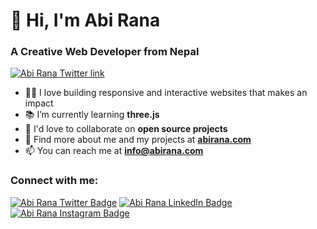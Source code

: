 <h1>👋 Hi, I'm Abi Rana</h1>
<h3>A Creative Web Developer from Nepal</h3>

<a href="https://twitter.com/getabirana" target="_blank">
  <img src="https://img.shields.io/twitter/follow/getabirana?logo=twitter&style=for-the-badge" alt="Abi Rana Twitter link" />
</a>


- 👨‍💻 I love building responsive and interactive websites that makes an impact
- 📚 I’m currently learning **three.js**
- 🤝 I'd love to collaborate on **open source projects**
- 🔎 Find more about me and my projects at **[abirana.com](abirana.com)**
- 📫 You can reach me at **info@abirana.com**

<h3 align="left">Connect with me:</h3>

[<img src="https://img.shields.io/badge/Twitter-blue?style=for-the-badge&logo=twitter&logoColor=white" alt="Abi Rana Twitter Badge"/>](https://twitter.com/getabirana)
[<img src="https://img.shields.io/badge/LinkedIn-grey?style=for-the-badge&logo=linkedin&logoColor=white" alt="Abi Rana LinkedIn Badge"/>](https://www.linkedin.com/in/abirana)
[<img src="https://img.shields.io/badge/Instagram-red?style=for-the-badge&logo=instagram&logoColor=white" alt="Abi Rana Instagram Badge"/>](https://instagram.com/getabirana)

<!---
abirana/abirana is a ✨ special ✨ repository because its `README.md` (this file) appears on your GitHub profile.
You can click the Preview link to take a look at your changes.
--->
